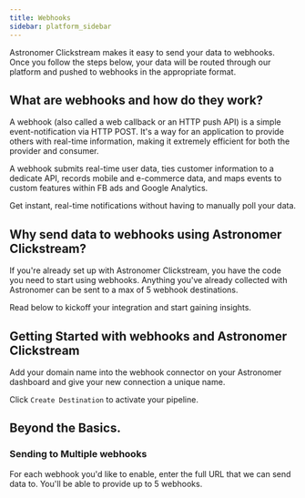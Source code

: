 ```yaml
---
title: Webhooks
sidebar: platform_sidebar
---
```

Astronomer Clickstream makes it easy to send your data to webhooks. Once you follow the steps below, your data will be routed through our platform and pushed to webhooks in the appropriate format.

## What are webhooks and how do they work?

A webhook (also called a web callback or an HTTP push API) is a simple event-notification via HTTP POST. It's a way for an application to provide others with real-time information, making it extremely efficient for both the provider and consumer.

A webhook submits real-time user data, ties customer information to a dedicate API, records mobile and e-commerce data, and maps events to custom features within FB ads and Google Analytics.

Get instant, real-time notifications without having to manually poll your data.  

## Why send data to webhooks using Astronomer Clickstream?

If you're already set up with Astronomer Clickstream,  you have the code you need to start using webhooks. Anything you've already collected with Astronomer can be sent to a max of 5 webhook destinations.

Read below to kickoff your integration and start gaining insights.

## Getting Started with webhooks and Astronomer Clickstream

Add your domain name into the webhook connector on your Astronomer dashboard and give your new connection a unique name.

Click `Create Destination` to activate your pipeline.

## Beyond the Basics.

### Sending to Multiple webhooks

For each webhook you'd like to enable, enter the full URL that we can send data to. You'll be able to provide up to 5 webhooks.
